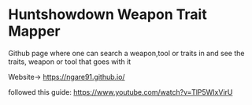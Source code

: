 # Huntshowdown Weapon Trait Mapper

Github page where one can search a weapon,tool or traits in and see the traits, weapon or tool that goes with it

Website-> <https://ngare91.github.io/>

followed this guide: <https://www.youtube.com/watch?v=TlP5WIxVirU>
